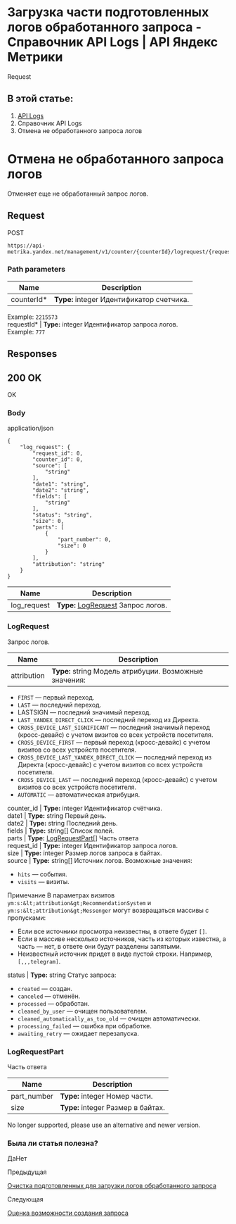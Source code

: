 # Загрузка части подготовленных логов обработанного запроса - Справочник API Logs | API Яндекс Метрики

Request

## В этой статье:

  1. [API Logs](../index.md)
  2. Справочник API Logs
  3. Отмена не обработанного запроса логов

# Отмена не обработанного запроса логов

Отменяет еще не обработанный запрос логов.

## [](ru/logs/openapi/cancel#request)Request

POST
    
    
    https://api-metrika.yandex.net/management/v1/counter/{counterId}/logrequest/{requestId}/cancel
    

### [](ru/logs/openapi/cancel#path-parameters)Path parameters

**Name** |  **Description**  
---|---  
counterId* |  **Type:** integer<int32> Идентификатор счетчика.  
Example: `2215573`  
requestId* |  **Type:** integer<int32> Идентификатор запроса логов.  
Example: `777`  
  
## [](ru/logs/openapi/cancel#responses)Responses

## [](ru/logs/openapi/cancel#200-ok)200 OK

OK

### [](ru/logs/openapi/cancel#body)Body

application/json
    
    
    {
        "log_request": {
            "request_id": 0,
            "counter_id": 0,
            "source": [
                "string"
            ],
            "date1": "string",
            "date2": "string",
            "fields": [
                "string"
            ],
            "status": "string",
            "size": 0,
            "parts": [
                {
                    "part_number": 0,
                    "size": 0
                }
            ],
            "attribution": "string"
        }
    }
    

**Name** |  **Description**  
---|---  
log_request |  **Type:** [LogRequest](cancel.md) Запрос логов.  
  
### [](ru/logs/openapi/cancel#logrequest)LogRequest

Запрос логов.

**Name** |  **Description**  
---|---  
attribution |  **Type:** string Модель атрибуции. Возможные значения:

  * `FIRST` — первый переход.
  * `LAST` — последний переход.
  * LASTSIGN — последний значимый переход.
  * `LAST_YANDEX_DIRECT_CLICK` — последний переход из Директа.
  * `CROSS_DEVICE_LAST_SIGNIFICANT` — последний значимый переход (кросс-девайс) с учетом визитов со всех устройств посетителя.
  * `CROSS_DEVICE_FIRST` — первый переход (кросс-девайс) с учетом визитов со всех устройств посетителя.
  * `CROSS_DEVICE_LAST_YANDEX_DIRECT_CLICK` — последний переход из Директа (кросс-девайс) с учетом визитов со всех устройств посетителя.
  * `CROSS_DEVICE_LAST` — последний переход (кросс-девайс) с учетом визитов со всех устройств посетителя.
  * `AUTOMATIC` — автоматическая атрибуция.

  
counter_id |  **Type:** integer<int32> Идентификатор счётчика.  
date1 |  **Type:** string Первый день.  
date2 |  **Type:** string Последний день.  
fields |  **Type:** string[] Список полей.  
parts |  **Type:** [LogRequestPart](cancel.md)[] Часть ответа  
request_id |  **Type:** integer<int32> Идентификатор запроса логов.  
size |  **Type:** integer Размер логов запроса в байтах.  
source |  **Type:** string[] Источник логов. Возможные значения:

  * `hits` — события.
  * `visits` — визиты.

Примечание В параметрах визитов `ym:s:&lt;attribution&gt;RecommendationSystem` и `ym:s:&lt;attribution&gt;Messenger` могут возвращаться массивы с пропусками:

  * Если все источники просмотра неизвестны, в ответе будет `[]`.
  * Если в массиве несколько источников, часть из которых известна, а часть — нет, в ответе они будут разделены запятыми.
  * Неизвестный источник придет в виде пустой строки. Например, `[,,,telegram]`.

  
status |  **Type:** string Статус запроса:

  * `created` — создан.
  * `canceled` — отменён.
  * `processed` — обработан.
  * `cleaned_by_user` — очищен пользователем.
  * `cleaned_automatically_as_too_old` — очищен автоматически.
  * `processing_failed` — ошибка при обработке.
  * `awaiting_retry` — ожидает перезапуска.

  
  
### [](ru/logs/openapi/cancel#logrequestpart)LogRequestPart

Часть ответа

**Name** |  **Description**  
---|---  
part_number |  **Type:** integer<int32> Номер части.  
size |  **Type:** integer<int64> Размер в байтах.  
  
No longer supported, please use an alternative and newer version.

### Была ли статья полезна?

ДаНет

Предыдущая

[Очистка подготовленных для загрузки логов обработанного запроса](clean.md)

Следующая

[Оценка возможности создания запроса](evaluate.md)